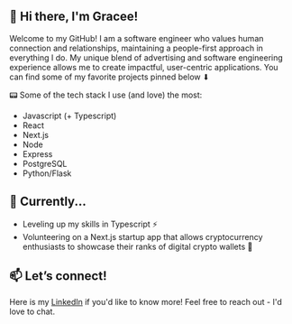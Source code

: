 ## 🤠 Hi there, I'm Gracee! 

Welcome to my GitHub! I am a software engineer who values human connection and relationships, maintaining a people-first approach in everything I do. My unique blend of advertising and software engineering experience allows me to create impactful, user-centric applications. 
You can find some of my favorite projects pinned below ⬇


📟 Some of the tech stack I use (and love) the most:
- Javascript (+ Typescript)
- React
- Next.js
- Node
- Express
- PostgreSQL
- Python/Flask


## 📌 Currently...
- Leveling up my skills in Typescript ⚡
- Volunteering on a Next.js startup app that allows cryptocurrency enthusiasts to showcase their ranks of digital crypto wallets 💱


## 📫 Let’s connect!
Here is my [LinkedIn](https://www.linkedin.com/in/graceegallivan/) if you'd like to know more! Feel free to reach out - I'd love to chat.



<!--
**graceegal/graceegal** is a ✨ _special_ ✨ repository because its `README.md` (this file) appears on your GitHub profile.

Here are some ideas to get you started:

- 🔭 I’m currently working on ...
- 🌱 I’m currently learning ...
- 👯 I’m looking to collaborate on ...
- 🤔 I’m looking for help with ...
- 💬 Ask me about ...
- 📫 How to reach me: ...
- 😄 Pronouns: ...
- ⚡ Fun fact: ...
-->
